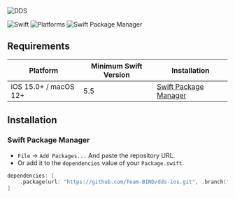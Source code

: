 ![DDS](https://raw.githubusercontent.com/Team-B1ND/dds-ios/main/Resource/DDSLogo.svg)

![Swift](https://img.shields.io/badge/Swift-5.5_5.6_5.7_5.8-Orange?style=flat-square)
![Platforms](https://img.shields.io/badge/Platforms-macOS_iOS-yellowgreen?style=flat-square)
![Swift Package Manager](https://img.shields.io/badge/Swift_Package_Manager-compatible-orange?style=flat-square)

## Requirements
| Platform | Minimum Swift Version | Installation |
| --- | --- | --- |
| iOS 15.0+ / macOS 12+ | 5.5 | [Swift Package Manager](#swift-package-manager) |

## Installation
### Swift Package Manager
- `File` -> `Add Packages...` And paste the repository URL.
- Or add it to the `dependencies` value of your `Package.swift`.
```swift
dependencies: [
    .package(url: "https://github.com/Team-B1ND/dds-ios.git", .branch("main"))
]
```
